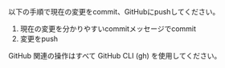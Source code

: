 以下の手順で現在の変更をcommit、GitHubにpushしてください。

1. 現在の変更を分かりやすいcommitメッセージでcommit
2. 変更をpush

GitHub 関連の操作はすべて GitHub CLI (gh) を使用してください。

